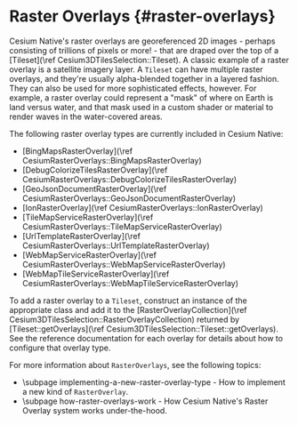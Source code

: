 # Raster Overlays {#raster-overlays}

Cesium Native's raster overlays are georeferenced 2D images - perhaps consisting of trillions of pixels or more! - that are draped over the top of a [Tileset](\ref Cesium3DTilesSelection::Tileset). A classic example of a raster overlay is a satellite imagery layer. A `Tileset` can have multiple raster overlays, and they're usually alpha-blended together in a layered fashion. They can also be used for more sophisticated effects, however. For example, a raster overlay could represent a "mask" of where on Earth is land versus water, and that mask used in a custom shader or material to render waves in the water-covered areas.

The following raster overlay types are currently included in Cesium Native:

* [BingMapsRasterOverlay](\ref CesiumRasterOverlays::BingMapsRasterOverlay)
* [DebugColorizeTilesRasterOverlay](\ref CesiumRasterOverlays::DebugColorizeTilesRasterOverlay)
* [GeoJsonDocumentRasterOverlay](\ref CesiumRasterOverlays::GeoJsonDocumentRasterOverlay)
* [IonRasterOverlay](\ref CesiumRasterOverlays::IonRasterOverlay)
* [TileMapServiceRasterOverlay](\ref CesiumRasterOverlays::TileMapServiceRasterOverlay)
* [UrlTemplateRasterOverlay](\ref CesiumRasterOverlays::UrlTemplateRasterOverlay)
* [WebMapServiceRasterOverlay](\ref CesiumRasterOverlays::WebMapServiceRasterOverlay)
* [WebMapTileServiceRasterOverlay](\ref CesiumRasterOverlays::WebMapTileServiceRasterOverlay)

To add a raster overlay to a `Tileset`, construct an instance of the appropriate class and add it to the [RasterOverlayCollection](\ref Cesium3DTilesSelection::RasterOverlayCollection) returned by [Tileset::getOverlays](\ref Cesium3DTilesSelection::Tileset::getOverlays). See the reference documentation for each overlay for details about how to configure that overlay type.

For more information about `RasterOverlays`, see the following topics:

* \subpage implementing-a-new-raster-overlay-type - How to implement a new kind of `RasterOverlay`.
* \subpage how-raster-overlays-work - How Cesium Native's Raster Overlay system works under-the-hood.
